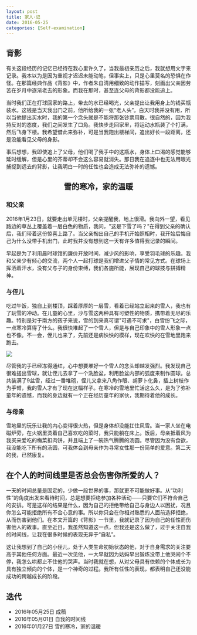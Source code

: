 ```yaml
---
layout: post
title: 家人·记
date: 2016-05-25
categories: [Self-examination]
---
```


## 背影

有关这段经历的记忆已经待在我心里许久了，当我最初亲历之后，我就想用文字来记录。我本以为是因为重视才迟迟未能动笔，但事实上，只是心里莫名的恐惧在作怪。在那篇经典作品《背影》中，作者朱自清用细致的动作描写，刻画出父亲因劳苦在岁月中逐渐老去的形象。而我在那时，甚至连父母的背影都没能追上。

当时我们正在打球回家的路上，带去的水已经喝光，父亲提出让我用身上的钱买瓶装水。这钱是当天我出门之前，他所给我的一张“老人头”。白天时我并没有用，所以当他提出买水时，我的第一个念头就是不能将那张钞票用散。很自然的，因为我持反对的态度，我们之间发生了口角。我快步走回家里，将运动水瓶装了个打满，然后飞身下楼。我希望借此来弥补，可是当我跑出楼梯间，追出好长一段距离，还是没能看见父母的身影。

事后想想，我即使追上了父母，他们喝了我手中的这瓶水，身体上口渴的感觉能够延时缓解，但是心里的芥蒂却不会这么容易就消失。那日我在追逐中也无法用眼光捕捉到远去的背影，让我明白一时的任性也会造成无法弥补的遗憾。

## <center>雪的寒冷，家的温暖</center>

### 和父亲
2016年1月23日，就要走出单元楼时，父亲提醒我，地上很滑。我向外一望，看见路边的草丛上覆盖着一层白色的物质，我问，"这是下雪了吗？"在得到父亲的确认后，我们带着这份惊喜上路了。当父亲掏出自己的手机开始照相时，我开始后悔自己为什么没带手机出门，此时我并没有想到这一天有许多值得我记录的瞬间。

早起是为了利用晨时球馆的廉价开放时间，减少风的影响，享受羽毛球的乐趣。我和父亲少有倾心的交流，两个人一起打球是我们增进父子情的常见方式。在球场上挥洒着汗水，没有父与子的身份束缚，我们各施所能，展现自己的球技与拼搏精神。

### 与侄儿
吃过午饭，独自上到楼顶，踩着厚厚的一层雪，看着已经站立起来的雪人，我也有了玩雪的冲动。在儿童的心里，沙与雪这两种具有可塑性的物质，携带着无尽的乐趣。特别是对于南方的孩子来说，雪的到来真可谓"可遇不可求"，白雪纷飞之际，一点寒冷算得了什么。我很快堆起了一个雪人，但是与自己印象中的雪人形象一点也不像。不一会，侄儿也来了，先前还是病怏怏的模样，现在欢快的在雪地里跑来跑去。

![](http://7xoxgc.com1.z0.glb.clouddn.com/%E8%87%AA%E5%A0%86%E9%9B%AA%E4%BA%BA.jpg)

尽管我的手已经冻得通红，心中想要堆好一个雪人的念头却越发强烈。我发现自己很难搓出雪球，就让侄儿去拿了一个洗脸盆，利用脸盆内部的弧度来制作圆球。总共装满了9盆雪，经过一番堆砌，侄儿又拿来八角作眼、胡萝卜化鼻，插上树枝作为手臂，我的雪人才有了现在这幅样子。在寒冷的雪地里忙活这么久，是为了弥补童年的遗憾，而我的身边就有一个正在经历童年的家伙，我期待着他的成长。

### 与母亲
雪地里的玩乐让我的内心变得很火热，但是身体却没能扛住风雪。当一家人坐在电磁炉旁，在火锅里烫着自己喜欢吃的菜时，我只能躺在床上。饭后，母亲抵着风为我买来爱吃的梅菜扣肉饼，并且端上了一碗热气腾腾的汤圆。尽管因为没有食欲，我没能吃下所有的汤圆，可我体会到母亲作为寻常女性那一份简单的爱意。第二天的我，已然康复。

## 在个人的时间线里是否总会伤害你所爱的人？

一天的时间总量是固定的，少做一段世界的事，那就更不可能做好事。从“功利性”的角度出发来看待时间，总是想要拒绝参加各种活动——只要它们不符合自己的安排。可是这样的结果是什么，因为自己的拒绝带给自己与身边人以困扰，况且你怎么可能拒绝所有不合心意的事。所以你只会在你相对熟悉的人面前选择拒绝，从而伤害到他们。在本文开篇的《背影》一节里，我就记录了因为自己的任性而伤害他人的故事。直至近日，我虽然知道这一点，但我还是这么做了，过于关注自我的时间线，让我在很多时候的表现无异于“自私”。

这让我想到了自己的小侄儿，处于人类生命初始状态的他，对于自身需求的关注要高于其他任何方面。最近一次见他，一大早就因为姑妈早出锻炼没带上他哭闹个不停，我怎么哄都止不住他的哭声。当时我就在想，从对父母具有依赖的个体成长为具有独立倾向的个体，是一个神奇的过程。我所有任性的表现，都表明自己还没能成功的跨越成长的阶段。




## 迭代

* 2016年05月25日 成稿
* 2016年05月01日 自我的时间线
* 2016年01月27日 雪的寒冷，家的温暖




